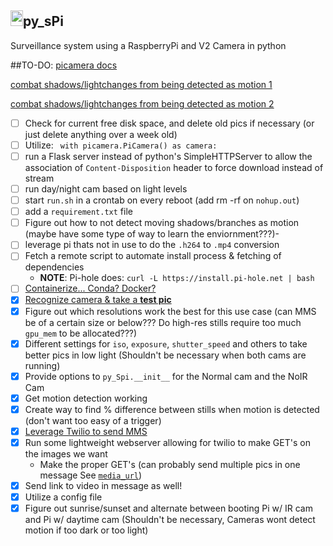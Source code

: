 <h2><img src="https://upload.wikimedia.org/wikipedia/en/thumb/c/cb/Raspberry_Pi_Logo.svg/810px-Raspberry_Pi_Logo.svg.png" height="25px" width="20px" />py_sPi</h2>

Surveillance system using a RaspberryPi and V2 Camera in python

##TO-DO:
[picamera docs](https://picamera.readthedocs.io/en/release-1.12/)

[combat shadows/lightchanges from being detected as motion 1](http://www.pyimagesearch.com/2015/05/25/basic-motion-detection-and-tracking-with-python-and-opencv/)

[combat shadows/lightchanges from being detected as motion 2](http://shallowsky.com/software/motioncam.html)
- [ ] Check for current free disk space, and delete old pics if necessary (or just delete anything over a week old)
- [ ] Utilize: ` with picamera.PiCamera() as camera:`
- [ ] run a Flask server instead of python's SimpleHTTPServer to allow the association of `Content-Disposition` header to force download instead of stream
- [ ] run day/night cam based on light levels
- [ ] start `run.sh` in a crontab on every reboot (add rm -rf on `nohup.out`)
- [ ] add a `requirement.txt` file
- [ ] Figure out how to not detect moving shadows/branches as motion (maybe have some type of way to learn the enviornment???)-
- [ ] leverage pi thats not in use to do the `.h264` to `.mp4` conversion
- [ ] Fetch a remote script to automate install process & fetching of dependencies
  - **NOTE**: Pi-hole does: `curl -L https://install.pi-hole.net | bash`
- [ ] [Containerize... Conda? Docker?](https://github.com/umiddelb/armhf/wiki/Get-Docker-up-and-running-on-the-RaspberryPi-(ARMv6)-in-four-steps-(Wheezy))
- [x] [Recognize camera & take a ](https://thepihut.com/blogs/raspberry-pi-tutorials/16021420-how-to-install-use-the-raspberry-pi-camera)[**test pic**](https://www.raspberrypi.org/documentation/usage/camera/raspicam/raspistill.md)
- [x] Figure out which resolutions work the best for this use case (can MMS be of a certain size or below??? Do high-res stills require too much `gpu_mem` to be allocated???)
- [x] Different settings for `iso`, `exposure`, `shutter_speed` and others to take better pics in low light (Shouldn't be necessary when both cams are running)
- [x] Provide options to `py_Spi.__init__` for the Normal cam and the NoIR Cam
- [x] Get motion detection working
- [x] Create way to find % difference between stills when motion is detected (don't want too easy of a trigger)
- [x] [Leverage Twilio to send MMS](https://www.twilio.com/docs/libraries/python)
- [x] Run some lightweight webserver allowing for twilio to make GET's on the images we want
  - Make the proper GET's (can probably send multiple pics in one message See [`media_url`](https://www.twilio.com/docs/quickstart/python/sms/sending-via-rest))
- [x] Send link to video in message as well!
- [x] Utilize a config file
- [x] Figure out sunrise/sunset and alternate between booting Pi w/ IR cam and Pi w/ daytime cam (Shouldn't be necessary, Cameras wont detect motion if too dark or too light)
